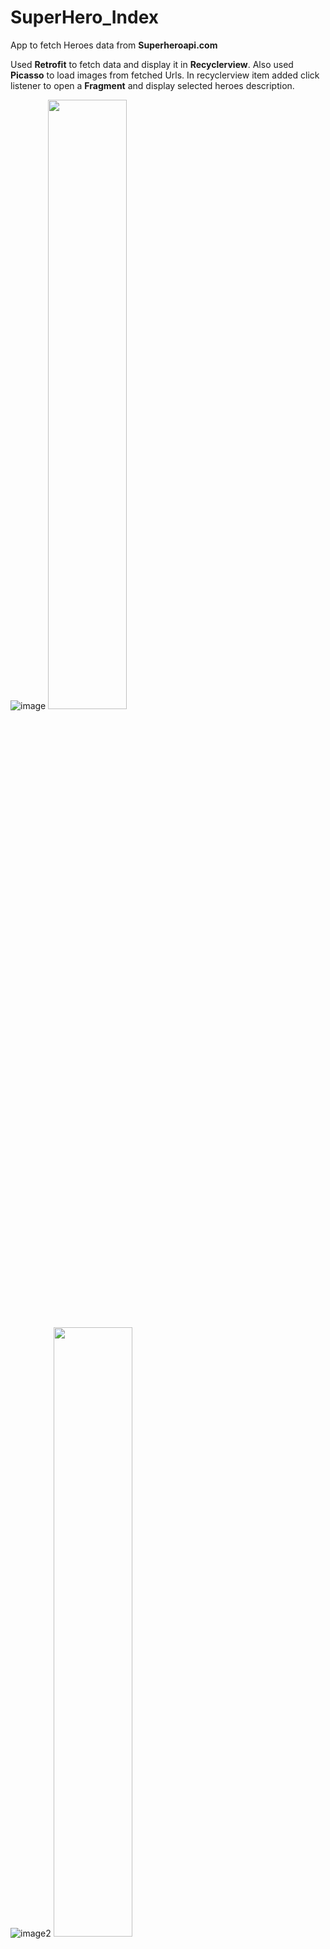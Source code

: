 # SuperHero_Index
App to fetch Heroes data from **Superheroapi.com**

Used **Retrofit** to fetch data and display it in **Recyclerview**. Also used **Picasso** to load images from fetched Urls.
In recyclerview item added click listener to open a **Fragment** and display selected heroes description. 

![image](https://raw.githubusercontent.com/Doctor-1337/SuperHero_Index/master/App_Screenshots/Empty_List.png)
<img src="https://raw.githubusercontent.com/Doctor-1337/SuperHero_Index/master/App_Screenshots/Empty_List.png" height="50%">

![image2](https://raw.githubusercontent.com/Doctor-1337/SuperHero_Index/master/App_Screenshots/Populated_List.png)
<img src="https://raw.githubusercontent.com/Doctor-1337/SuperHero_Index/master/App_Screenshots/Empty_List.png" height="50%">

![image3](https://raw.githubusercontent.com/Doctor-1337/SuperHero_Index/master/App_Screenshots/Fragment.png)
<img src="https://raw.githubusercontent.com/Doctor-1337/SuperHero_Index/master/App_Screenshots/Empty_List.png" height="50%">

![image4](https://raw.githubusercontent.com/Doctor-1337/SuperHero_Index/master/App_Screenshots/Fragment_No_Values.png)
<img src="https://raw.githubusercontent.com/Doctor-1337/SuperHero_Index/master/App_Screenshots/Empty_List.png" height="50%">

![image](https://raw.githubusercontent.com/Doctor-1337/SuperHero_Index/master/App_Screenshots/App_Working.gif)



